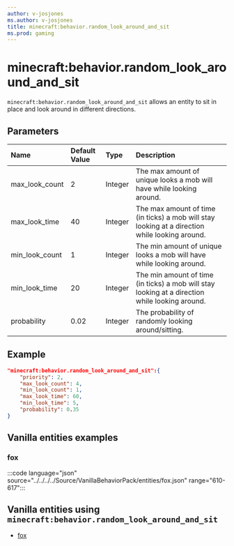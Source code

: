 ```yaml
---
author: v-josjones
ms.author: v-josjones
title: minecraft:behavior.random_look_around_and_sit
ms.prod: gaming
---
```


# minecraft:behavior.random_look_around_and_sit

`minecraft:behavior.random_look_around_and_sit` allows an entity to sit in place and look around in different directions.

## Parameters

|Name |Default Value  |Type  |Description  |
|:----------|:----------|:----------|:----------|
|max_look_count| 2| Integer|  The max amount of unique looks a mob will have while looking around. |
|max_look_time| 40| Integer|  The max amount of time (in ticks) a mob will stay looking at a direction while looking around. |
|min_look_count| 1| Integer| The min amount of unique looks a mob will have while looking around. |
|min_look_time| 20| Integer|  The min amount of time (in ticks) a mob will stay looking at a direction while looking around. |
| probability| 0.02| Integer| The probability of randomly looking around/sitting. |

## Example

```json
"minecraft:behavior.random_look_around_and_sit":{
    "priority": 2,
    "max_look_count": 4,
    "min_look_count": 1,
    "max_look_time": 60,
    "min_look_time": 5,
    "probability": 0.35
}
```

## Vanilla entities examples

### fox

:::code language="json" source="../../../../Source/VanillaBehaviorPack/entities/fox.json" range="610-617":::

## Vanilla entities using `minecraft:behavior.random_look_around_and_sit`

- [fox](../../../../Source/VanillaBehaviorPack_Snippets/entities/fox.md)
